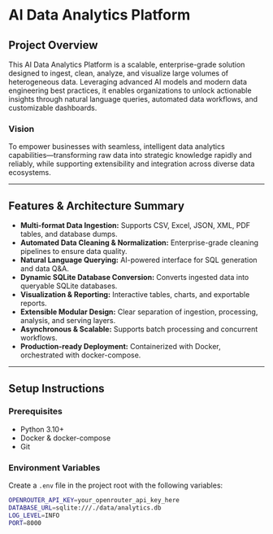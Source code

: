 # AI Data Analytics Platform

## Project Overview

This AI Data Analytics Platform is a scalable, enterprise-grade solution designed to ingest, clean, analyze, and visualize large volumes of heterogeneous data. Leveraging advanced AI models and modern data engineering best practices, it enables organizations to unlock actionable insights through natural language queries, automated data workflows, and customizable dashboards.

### Vision

To empower businesses with seamless, intelligent data analytics capabilities—transforming raw data into strategic knowledge rapidly and reliably, while supporting extensibility and integration across diverse data ecosystems.

---

## Features & Architecture Summary

* **Multi-format Data Ingestion:** Supports CSV, Excel, JSON, XML, PDF tables, and database dumps.
* **Automated Data Cleaning & Normalization:** Enterprise-grade cleaning pipelines to ensure data quality.
* **Natural Language Querying:** AI-powered interface for SQL generation and data Q\&A.
* **Dynamic SQLite Database Conversion:** Converts ingested data into queryable SQLite databases.
* **Visualization & Reporting:** Interactive tables, charts, and exportable reports.
* **Extensible Modular Design:** Clear separation of ingestion, processing, analysis, and serving layers.
* **Asynchronous & Scalable:** Supports batch processing and concurrent workflows.
* **Production-ready Deployment:** Containerized with Docker, orchestrated with docker-compose.

---

## Setup Instructions

### Prerequisites

* Python 3.10+
* Docker & docker-compose
* Git

### Environment Variables

Create a `.env` file in the project root with the following variables:

```bash
OPENROUTER_API_KEY=your_openrouter_api_key_here
DATABASE_URL=sqlite:///./data/analytics.db
LOG_LEVEL=INFO
PORT=8000
```
